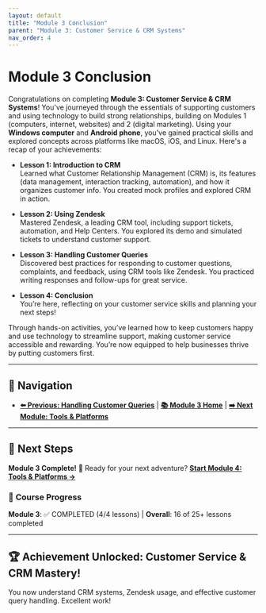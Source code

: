 ```yaml
---
layout: default
title: "Module 3 Conclusion"
parent: "Module 3: Customer Service & CRM Systems"
nav_order: 4
---
```


# Module 3 Conclusion

Congratulations on completing **Module 3: Customer Service & CRM Systems**! You've journeyed through the essentials of supporting customers and using technology to build strong relationships, building on Modules 1 (computers, internet, websites) and 2 (digital marketing). Using your **Windows computer** and **Android phone**, you've gained practical skills and explored concepts across platforms like macOS, iOS, and Linux. Here's a recap of your achievements:

- **Lesson 1: Introduction to CRM**  
  Learned what Customer Relationship Management (CRM) is, its features (data management, interaction tracking, automation), and how it organizes customer info. You created mock profiles and explored CRM in action.

- **Lesson 2: Using Zendesk**  
  Mastered Zendesk, a leading CRM tool, including support tickets, automation, and Help Centers. You explored its demo and simulated tickets to understand customer support.

- **Lesson 3: Handling Customer Queries**  
  Discovered best practices for responding to customer questions, complaints, and feedback, using CRM tools like Zendesk. You practiced writing responses and follow-ups for great service.

- **Lesson 4: Conclusion**  
  You’re here, reflecting on your customer service skills and planning your next steps!

Through hands-on activities, you’ve learned how to keep customers happy and use technology to streamline support, making customer service accessible and rewarding. You’re now equipped to help businesses thrive by putting customers first.

---

## 🧭 **Navigation**
- **[⬅️ Previous: Handling Customer Queries](handling_customer_queries.md)** | **[📚 Module 3 Home](index.md)** | **[➡️ Next Module: Tools & Platforms](../04_tools_and_platforms/)**

---

## 🎯 **Next Steps**
**Module 3 Complete!** 🎉 Ready for your next adventure? **[Start Module 4: Tools & Platforms →](../04_tools_and_platforms/)**

### 📍 **Course Progress**
**Module 3**: ✅ COMPLETED (4/4 lessons) | **Overall**: 16 of 25+ lessons completed

---

## 🏆 **Achievement Unlocked: Customer Service & CRM Mastery!**
You now understand CRM systems, Zendesk usage, and effective customer query handling. Excellent work!
